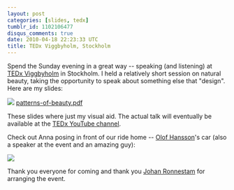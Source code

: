 ```yaml
---
layout: post
categories: [slides, tedx]
tumblr_id: 1102106477
disqus_comments: true
date: 2010-04-18 22:23:33 UTC
title: TEDx Viggbyholm, Stockholm
---
```


Spend the Sunday evening in a great way -- speaking (and listening) at [TEDx Viggbyholm](http://www.tedxviggbyholm.com/) in Stockholm. I held a relatively short session on natural beauty, taking the opportunity to speak about something else that "design". Here are my slides:

<a href="https://dl.dropbox.com/s/e5gifrzpivteitr/patterns-of-beauty.pdf?dl=1"><img src="http://farm5.static.flickr.com/4011/4532838264_29ff56df7d_o.png"></a>
<a href="https://dl.dropbox.com/s/e5gifrzpivteitr/patterns-of-beauty.pdf?dl=1">patterns-of-beauty.pdf</a>

These slides where just my visual aid. The actual talk will eventually be available at the [TEDx YouTube channel](http://www.youtube.com/user/TEDxTalks).

Check out Anna posing in front of our ride home -- [Olof Hansson](http://whitelines.se/)'s car (also a speaker at the event and an amazing guy):

[<img src="http://farm5.static.flickr.com/4018/4532872428_09ae17ff55_b.jpg">](http://www.flickr.com/photos/rsms/tags/tedxvigg/)

Thank you everyone for coming and thank you [Johan Ronnestam](http://www.ronnestam.com/) for arranging the event.
